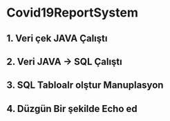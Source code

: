 # Covid19ReportSystem

## 1. Veri çek JAVA Çalıştı
## 2. Veri JAVA -> SQL Çalıştı
## 3. SQL Tabloalr olştur Manuplasyon
## 4. Düzgün Bir şekilde Echo ed